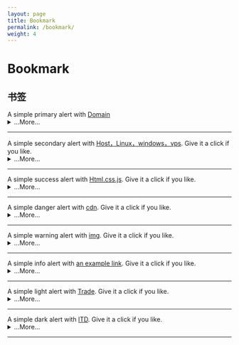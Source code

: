 ```yaml
---
layout: page
title: Bookmark
permalink: /bookmark/
weight: 4
---
```


# **Bookmark**
 <!-- alert警告框 -->
  <h2 id="list-group"> 书签</h2>
   <!-- Domain -->
<div class="alert alert-primary" role="alert">
  A simple primary alert with <a href="#" class="alert-link">Domain</a>
</div>
<details>
    <summary class="text-monospace">...More...</summary>
  <figure class="highlight">
<!-- alert警告框链接 -->
  <h2 id="list-group"> 警告框链接</h2>
<a class="btn btn-outline-primary" href="#" role="button">primary</a>
<a class="btn btn-outline-secondary" href="#" role="button">secondary</a>
<a class="btn btn-outline-success" href="#" role="button">success</a>
<a class="btn btn-outline-danger" href="#" role="button">danger</a>
<a class="btn btn-outline-warning" href="#" role="button">warning</a>
<a class="btn btn-outline-info" href="#" role="button">info</a>
<a class="btn btn-outline-light" href="#" role="button">light</a>
<a class="btn btn-outline-dark" href="#" role="button">dark</a>
  </figure>
</details>
<hr class="my-5">

<!-- Host，Linux，windows，vps -->
<div class="alert alert-secondary" role="alert">
  A simple secondary alert with <a href="#" class="alert-link">Host，Linux，windows，vps</a>. Give it a click if you like.
</div>
<details>
    <summary class="text-monospace">...More...</summary>
  <figure class="highlight">
 <div class="list-group my-3">
  <a class="list-group-item active disabled text-white">Host，Linux，windows，vps</a>
  <a class="list-group-item list-group-item-action" href="https://icp.me/docs">Headers</a>
  <a class="list-group-item list-group-item-action" href="#">Emphasis</a>
</div>
  </figure>
</details>
<hr class="my-5">
<!-- Html.css.js -->
<div class="alert alert-success" role="alert">
  A simple success alert with <a href="#" class="alert-link">Html.css.js</a>. Give it a click if you like.
</div>
<details>
    <summary class="text-monospace">...More...</summary>
  <figure class="highlight">
 <div class="container text-center">
  <div class="row row-cols-2 row-cols-lg-5 g-2 g-lg-3">
    <div class="col">
      <div class="p-3"><a href="https://www.google.com">I’m a link</a></div>
    </div>
    <div class="col">
      <div class="p-3"><a href="https://www.google.com">I’m a link</a></div>
    </div>
    <div class="col">
      <div class="p-3"><a href="https://www.google.com">I’m a link</a></div>
    </div>
  </div>
</div>
  </figure>
</details>
<hr class="my-5">
<!-- cdn -->
<div class="alert alert-danger" role="alert">
  A simple danger alert with <a href="#" class="alert-link">cdn</a>. Give it a click if you like.
</div>
<details>
    <summary class="text-monospace">...More...</summary>
  <figure class="highlight">
<ul class="list-group list-group-flush">
  <li class="list-group-item"><a href="https://www.google.com">I’m a link</a></li>
  <li class="list-group-item"><a href="https://www.google.com">I’m a link</a></li>
  <li class="list-group-item"><a href="https://www.google.com">I’m a link</a></li>
  <li class="list-group-item"><a href="https://www.google.com">I’m a link</a></li>
  <li class="list-group-item"><a href="https://www.google.com">I’m a link</a></li>
</ul>
  </figure>
</details>
<hr class="my-5">
<!-- img -->
<div class="alert alert-warning" role="alert">
  A simple warning alert with <a href="#" class="alert-link">img</a>. Give it a click if you like.
</div>
<details>
    <summary class="text-monospace">...More...</summary>
  <figure class="highlight">
<nav style="--bs-breadcrumb-divider: '';" aria-label="breadcrumb">
  <ol class="breadcrumb">
    <li class="breadcrumb-item"><a href="#">Home</a></li>
    <li class="breadcrumb-item active" aria-current="page">Library</li>
  </ol>
</nav>
  </figure>
</details>
<hr class="my-5">
<!-- Html.css.js -->
<div class="alert alert-info" role="alert">
  A simple info alert with <a href="#" class="alert-link">an example link</a>. Give it a click if you like.
</div>
<details>
    <summary class="text-monospace">...More...</summary>
  <figure class="highlight">
<div class="btn-group" role="group" aria-label="Basic outlined example">
  <button type="button" class="btn btn-outline-primary"><a href="https://www.google.com">I’m a link</a></button>
  <button type="button" class="btn btn-outline-primary"><a href="https://www.google.com">I’m a link</a></button>
  <button type="button" class="btn btn-outline-primary"><a href="https://www.google.com">I’m a link</a></button>
</div>
  </figure>
</details>
<hr class="my-5">

<!-- Trade -->
<div class="alert alert-dark" role="alert">
  A simple light alert with <a href="#" class="alert-link">Trade</a>. Give it a click if you like.
</div>
<details>
    <summary class="text-monospace">...More...</summary>
  <figure class="highlight">
   
<!-- link -->  
  <ul class="list-group-item">
     <!-- <div class="list-group"> -->  
        
    <a class="list-group-item list-group-item-action d-flex align-items-center" href="https://archive.vip">
       <svg class="bd-placeholder-img flex-shrink-0 me-2 rounded" width="32" height="32" class="rounded me-2" loading="lazy" xmlns="http://www.w3.org/2000/svg" role="img" aria-label="Placeholder: 32x32" preserveAspectRatio="xMidYMid slice" focusable="false">
        <rect width="100%" height="100%" fill="#ffb6c1"/><text x="50%" y="50%" fill="#ffb6c1" dy=".3em">32x32</text></svg>
      <span>
        <strong>档案</strong> archive.vip
      </span>
    </a>
  
    <a class="list-group-item list-group-item-action d-flex align-items-center" href="https://suanm.ing">
   
      <span>
        <strong>算命</strong> https://suanm.ing
      </span>
    </a>
  
    <a class="list-group-item list-group-item-action d-flex align-items-center" href="https://wangm.ing">
      <span>
        <strong>网名</strong> https://wangm.ing
      </span>
    </a>

     <a class="list-group-item list-group-item-action d-flex align-items-center" href="https://shengm.ing">
     
      <span>
        <strong>生命</strong> https://shengm.ing
      </span>
    </a>

    <a class="list-group-item list-group-item-action d-flex align-items-center" href="https://jiam.ing">
     
      <span>
        <strong>贾明</strong> https://jiam.ing
      </span>
    </a>

     <a class="list-group-item list-group-item-action d-flex align-items-center" href="https://jiem.ing">
     
      <span>
        <strong>借命</strong> https://jiem.ing
      </span>
    </a>
  
    <a class="list-group-item list-group-item-action d-flex align-items-center" href="https://icp.me">

      <span>
        <strong>iCp.Me</strong> https://icp.me
      </span>
    </a>

   <a class="list-group-item list-group-item-action d-flex align-items-center" href="hbw.me">

      <span>
        <strong>HBw</strong> https://hbw.me
      </span>
    </a>
  
    <a class="list-group-item list-group-item-action d-flex align-items-center" href="https://huw.me">

      <span>
        <strong>HUw</strong> https://huw.me
      </span>
    </a>
  
    <a class="list-group-item list-group-item-action d-flex align-items-center" href="https://gb.ooo">
        <svg class="bd-placeholder-img flex-shrink-0 me-2 rounded" width="32" height="32" class="rounded me-2" loading="lazy" xmlns="http://www.w3.org/2000/svg" role="img" arialabel="Placeholder: 32x32" preserveAspectRatio="xMidYMid slice" focusable="false">
        <rect width="100%" height="100%" fill="#ffb6c1"/><text x="50%" y="50%" fill="#ffb6c1" dy=".3em">32x32</text></svg>
      <span>
        <strong>GB </strong> https://gb.ooo
      </span>
    </a>

     <a class="list-group-item list-group-item-action d-flex align-items-center" href="https://kb.world">
       <svg class="bd-placeholder-img flex-shrink-0 me-2 rounded" width="32" height="32" class="rounded me-2" loading="lazy" xmlns="http://www.w3.org/2000/svg" role="img" 
       aria-label="Placeholder: 32x32" preserveAspectRatio="xMidYMid slice" focusable="false">
        <rect width="100%" height="100%" fill="#20b2aa"/><text x="50%" y="50%" fill="#20b2aa" dy=".3em">32x32</text></svg>
      <span>
        <strong>KB</strong> https://kb.world
      </span>
    </a>

    <a class="list-group-item list-group-item-action d-flex align-items-center" href="https://ltd.md">
       <svg class="bd-placeholder-img flex-shrink-0 me-2 rounded" width="32" height="32" class="rounded me-2" loading="lazy" xmlns="http://www.w3.org/2000/svg" role="img" aria-label="Placeholder: 32x32" preserveAspectRatio="xMidYMid slice" focusable="false">
        <rect width="100%" height="100%" fill="#b0c4de"/><text x="50%" y="50%" fill="#b0c4de" dy=".3em">32x32</text></svg>
      <span>
        <strong>LTD</strong> https://ltd.md
      </span>
    </a>

     <a class="list-group-item list-group-item-action d-flex align-items-center" href="https://hello.ga">
         <svg class="bd-placeholder-img flex-shrink-0 me-2 rounded" width="32" height="32" class="rounded me-2" loading="lazy" xmlns="http://www.w3.org/2000/svg" role="img" aria-label="Placeholder: 32x32" preserveAspectRatio="xMidYMid slice" focusable="false">
        <rect width="100%" height="100%" fill="#faebd7"/><text x="50%" y="50%" fill="#faebd7" dy=".3em">32x32</text></svg>
      <span>
        <strong>Hello</strong> https://hello.ga
      </span>
    </a>
  
    <a class="list-group-item list-group-item-action d-flex align-items-center" href="https://pang.ge">
      <span>
        <strong>胖哥</strong> https://pang.ge
      </span>
    </a>

    <a class="list-group-item list-group-item-action d-flex align-items-center" href="https://126.world">
       <svg class="bd-placeholder-img flex-shrink-0 me-2 rounded" width="32" height="32" class="rounded me-2" loading="lazy" xmlns="http://www.w3.org/2000/svg" role="img" aria-label="Placeholder: 32x32" preserveAspectRatio="xMidYMid slice" focusable="false">
        <rect width="100%" height="100%" fill="#faebd7"/><text x="50%" y="50%" fill="#faebd7" dy=".3em">32x32</text></svg>
      <span>
        <strong>126</strong> https://126.world
      </span>
    </a>
  
    <a class="list-group-item list-group-item-action d-flex align-items-center" href="https://178.world">
   <svg class="bd-placeholder-img flex-shrink-0 me-2 rounded" width="32" height="32" class="rounded me-2" loading="lazy" xmlns="http://www.w3.org/2000/svg" role="img" aria-label="Placeholder: 32x32" preserveAspectRatio="xMidYMid slice" focusable="false">
        <rect width="100%" height="100%" fill="#00ffff"/><text x="50%" y="50%" fill="#00ffff" dy=".3em">32x32</text></svg>
      <span>
        <strong>178</strong> https://178.world
      </span>
    </a>

     <a class="list-group-item list-group-item-action d-flex align-items-center" href="https://188.world">
      <svg class="bd-placeholder-img flex-shrink-0 me-2 rounded" width="32" height="32" class="rounded me-2" loading="lazy" xmlns="http://www.w3.org/2000/svg" role="img" aria-label="Placeholder: 32x32" preserveAspectRatio="xMidYMid slice" focusable="false">
        <rect width="100%" height="100%" fill="#007bff"/><text x="50%" y="50%" fill="#007bff" dy=".3em">32x32</text></svg>
      <span>
        <strong>188</strong> https://188.world
      </span>
    </a>

    <a class="list-group-item list-group-item-action d-flex align-items-center" href="https://198.world">
      <svg class="bd-placeholder-img flex-shrink-0 me-2 rounded" width="32" height="32" class="rounded me-2" loading="lazy" xmlns="http://www.w3.org/2000/svg" role="img" aria-label="Placeholder: 32x32" preserveAspectRatio="xMidYMid slice" focusable="false">
        <rect width="100%" height="100%" fill="#7fffd4"/><text x="50%" y="50%" fill="#7fffd4" dy=".3em">32x32</text></svg>
      <span>
        <strong>198</strong> https://198.world
      </span>
    </a>

     <a class="list-group-item list-group-item-action d-flex align-items-center" href="https://258.world">
     <svg class="bd-placeholder-img flex-shrink-0 me-2 rounded" width="32" height="32" class="rounded me-2" loading="lazy" xmlns="http://www.w3.org/2000/svg" role="img" aria-label="Placeholder: 32x32" preserveAspectRatio="xMidYMid slice" focusable="false">
        <rect width="100%" height="100%" fill="#f5f5dc"/><text x="50%" y="50%" fill="#f5f5dc" dy=".3em">32x32</text></svg>
      <span>
        <strong>258</strong> https://258.world
      </span>
    </a>
  
    <a class="list-group-item list-group-item-action d-flex align-items-center" href="https://345.world">
       <svg class="bd-placeholder-img flex-shrink-0 me-2 rounded" width="32" height="32" class="rounded me-2" loading="lazy" xmlns="http://www.w3.org/2000/svg" role="img" aria-label="Placeholder: 32x32" preserveAspectRatio="xMidYMid slice" focusable="false">
        <rect width="100%" height="100%" fill="#f0f8ff"/><text x="50%" y="50%" fill="#f0f8ff" dy=".3em">32x32</text></svg>
      <span>
        <strong>345</strong> https://345.world
      </span>
    </a>

<a class="list-group-item list-group-item-action d-flex align-items-center" href="https://456.world">
     <svg class="bd-placeholder-img flex-shrink-0 me-2 rounded" width="32" height="32" class="rounded me-2" loading="lazy" xmlns="http://www.w3.org/2000/svg" role="img" aria-label="Placeholder: 32x32" preserveAspectRatio="xMidYMid slice" focusable="false">
        <rect width="100%" height="100%" fill="#ffe4c4"/><text x="50%" y="50%" fill="#ffe4c4" dy=".3em">32x32</text></svg>
      <span>
        <strong>456</strong> https://456.world
      </span>
    </a>
  
    <a class="list-group-item list-group-item-action d-flex align-items-center" href="https://567.world">
       <svg class="bd-placeholder-img flex-shrink-0 me-2 rounded" width="32" height="32" class="rounded me-2" loading="lazy" xmlns="http://www.w3.org/2000/svg" role="img" aria-label="Placeholder: 32x32" preserveAspectRatio="xMidYMid slice" focusable="false">
        <rect width="100%" height="100%" fill="#8a2be2"/><text x="50%" y="50%" fill="#8a2be2" dy=".3em">32x32</text></svg>
      <span>
        <strong>567</strong> https://567.world
      </span>
    </a>
  
    <a class="list-group-item list-group-item-action d-flex align-items-center" href="https://678.world">
       <svg class="bd-placeholder-img flex-shrink-0 me-2 rounded" width="32" height="32" class="rounded me-2" loading="lazy" xmlns="http://www.w3.org/2000/svg" role="img" aria-label="Placeholder: 32x32" preserveAspectRatio="xMidYMid slice" focusable="false">
        <rect width="100%" height="100%" fill="#000000"/><text x="50%" y="50%" fill="#000000" dy=".3em">32x32</text></svg>
      <span>
        <strong>678</strong> https://678.world
      </span>
    </a>

    <a class="list-group-item list-group-item-action d-flex align-items-center" href="https://789.world">
       <svg class="bd-placeholder-img flex-shrink-0 me-2 rounded" width="32" height="32" class="rounded me-2" loading="lazy" xmlns="http://www.w3.org/2000/svg" role="img" aria-label="Placeholder: 32x32" preserveAspectRatio="xMidYMid slice" focusable="false">
        <rect width="100%" height="100%" fill="#00bfff"/><text x="50%" y="50%" fill="#00bfff" dy=".3em">32x32</text></svg>
      <span>
        <strong>789</strong> https://789.world
      </span>
    </a>
        
     <a class="list-group-item list-group-item-action d-flex align-items-center" href="https://6789.world">
       <svg class="bd-placeholder-img flex-shrink-0 me-2 rounded" width="32" height="32" class="rounded me-2" loading="lazy" xmlns="http://www.w3.org/2000/svg" role="img" aria-label="Placeholder: 32x32" preserveAspectRatio="xMidYMid slice" focusable="false">
        <rect width="100%" height="100%" fill="#a52a2a"/><text x="50%" y="50%" fill="#a52a2a" dy=".3em">32x32</text></svg>
      <span>
        <strong>6789</strong> https://6789.world
      </span>
    </a>

       <a class="list-group-item list-group-item-action d-flex align-items-center" href="https://css.world">
       <svg class="bd-placeholder-img flex-shrink-0 me-2 rounded" width="32" height="32" class="rounded me-2" loading="lazy" xmlns="http://www.w3.org/2000/svg" role="img" aria-label="Placeholder: 32x32" preserveAspectRatio="xMidYMid slice" focusable="false">
        <rect width="100%" height="100%" fill="#deb887"/><text x="50%" y="50%" fill="#deb887" dy=".3em">32x32</text></svg>
      <span>
        <strong>css.world</strong> https://css.world
      </span>
    </a>
        
    <a class="list-group-item list-group-item-action d-flex align-items-center" href="https://stranger.world">
      <span>
        <strong>stranger.world</strong> https://stranger.world
      </span>
    </a>

   <a class="list-group-item list-group-item-action d-flex align-items-center" href="workgroup.world">
          <img src="https://archive.vip/apple-touch-icon.png" alt="archive.vip" width="32" height="32" class="rounded me-2" loading="lazy">
      <span>
        <strong>workgroup.world</strong> https://workgroup.world
      </span>
    </a>
        
       <a class="list-group-item list-group-item-action d-flex align-items-center" href="https://kb.world">
        <svg class="bd-placeholder-img flex-shrink-0 me-2 rounded" width="32" height="32" class="rounded me-2" loading="lazy" xmlns="http://www.w3.org/2000/svg" role="img" aria-label="Placeholder: 32x32" preserveAspectRatio="xMidYMid slice" focusable="false">
        <rect width="100%" height="100%" fill="#5f9ea0"/><text x="50%" y="50%" fill="#5f9ea0" dy=".3em">32x32</text></svg>
      <span>
        <strong>KB</strong> https://kb.world
      </span>
    </a>

    <a class="list-group-item list-group-item-action d-flex align-items-center" href="https://ltd.md">
       <svg class="bd-placeholder-img flex-shrink-0 me-2 rounded" width="32" height="32" class="rounded me-2" loading="lazy" xmlns="http://www.w3.org/2000/svg" role="img" aria-label="Placeholder: 32x32" preserveAspectRatio="xMidYMid slice" focusable="false">
        <rect width="100%" height="100%" fill="#6495ed"/><text x="50%" y="50%" fill="#6495ed" dy=".3em">32x32</text></svg>
      
      <span>
        <strong>LTD</strong> https://ltd.md
      </span>
    </a>

     <a class="list-group-item list-group-item-action d-flex align-items-center" href="https://hello.ga">
      <span>
        <strong>Hello</strong> https://hello.ga
      </span>
    </a>
  
 </ul>
    <!-- link -->  
    
  </figure>
</details>

<hr class="my-5">

<!-- lTD -->
<div class="alert alert-light" role="alert">
  A simple dark alert with <a href="#" class="alert-link">lTD</a>. Give it a click if you like.
</div>
<details>
    <summary class="text-monospace">...More...</summary>
  <figure class="highlight">

   <div class="list-group">
  <a href="#" class="list-group-item list-group-item-action">A simple default list group item</a>
  <a href="#" class="list-group-item list-group-item-action list-group-item-primary">A simple primary list group item</a>
  <a href="#" class="list-group-item list-group-item-action list-group-item-secondary">A simple secondary list group item</a>
  <a href="#" class="list-group-item list-group-item-action list-group-item-success">A simple success list group item</a>
  <a href="#" class="list-group-item list-group-item-action list-group-item-danger">A simple danger list group item</a>
  <a href="#" class="list-group-item list-group-item-action list-group-item-warning">A simple warning list group item</a>
  <a href="#" class="list-group-item list-group-item-action list-group-item-info">A simple info list group item</a>
  <a href="#" class="list-group-item list-group-item-action list-group-item-light">A simple light list group item</a>
  <a href="#" class="list-group-item list-group-item-action list-group-item-dark">A simple dark list group item</a>


</div>

  </figure>
</details>
<hr class="my-5">
